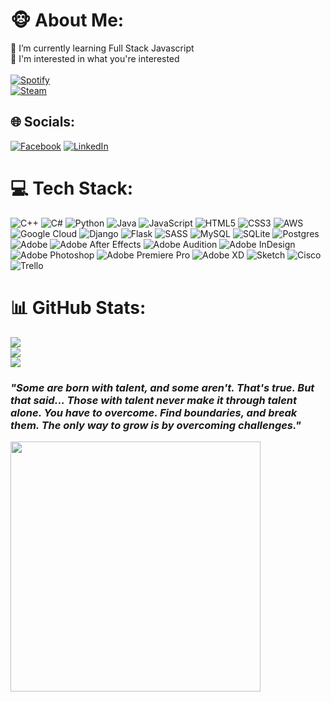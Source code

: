 # 🐵 About Me:
🌱  I’m currently learning Full Stack Javascript<br>🤖  I'm interested in what you're interested<br><br>[![Spotify](https://img.shields.io/badge/Rock%20music%20is%20the%20best%20best%20music%20for%20programming-1DB954?logo=spotify&logoColor=ffffff)](https://open.spotify.com/playlist/63o15hdoLYJDtP5izdOA6C?si=61b019ebdd7b4dde)<br>
[![Steam](https://img.shields.io/badge/Play%20games%20on%20breaks!%20Add%20me%20on%20Steam-1b2838?logo=steam)](https://steamcommunity.com/id/nicnicnicnicnicnicnicnic/)


## 🌐 Socials:
[![Facebook](https://img.shields.io/badge/Facebook-%231877F2.svg?logo=Facebook&logoColor=white)](https://facebook.com/jheffnicoariola) [![LinkedIn](https://img.shields.io/badge/LinkedIn-%230077B5.svg?logo=linkedin&logoColor=white)](https://linkedin.com/in/jheffniq)

# 💻 Tech Stack:
![C++](https://img.shields.io/badge/c++-%2300599C.svg?style=for-the-badge&logo=c%2B%2B&logoColor=white) ![C#](https://img.shields.io/badge/c%23-%23239120.svg?style=for-the-badge&logo=csharp&logoColor=white) ![Python](https://img.shields.io/badge/python-3670A0?style=for-the-badge&logo=python&logoColor=ffdd54) ![Java](https://img.shields.io/badge/java-%23ED8B00.svg?style=for-the-badge&logo=openjdk&logoColor=white) ![JavaScript](https://img.shields.io/badge/javascript-%23323330.svg?style=for-the-badge&logo=javascript&logoColor=%23F7DF1E) ![HTML5](https://img.shields.io/badge/html5-%23E34F26.svg?style=for-the-badge&logo=html5&logoColor=white) ![CSS3](https://img.shields.io/badge/css3-%231572B6.svg?style=for-the-badge&logo=css3&logoColor=white) ![AWS](https://img.shields.io/badge/AWS-%23FF9900.svg?style=for-the-badge&logo=amazon-aws&logoColor=white) ![Google Cloud](https://img.shields.io/badge/GoogleCloud-%234285F4.svg?style=for-the-badge&logo=google-cloud&logoColor=white) ![Django](https://img.shields.io/badge/django-%23092E20.svg?style=for-the-badge&logo=django&logoColor=white) ![Flask](https://img.shields.io/badge/flask-%23000.svg?style=for-the-badge&logo=flask&logoColor=white) ![SASS](https://img.shields.io/badge/SASS-hotpink.svg?style=for-the-badge&logo=SASS&logoColor=white) ![MySQL](https://img.shields.io/badge/mysql-%2300000f.svg?style=for-the-badge&logo=mysql&logoColor=white) ![SQLite](https://img.shields.io/badge/sqlite-%2307405e.svg?style=for-the-badge&logo=sqlite&logoColor=white) ![Postgres](https://img.shields.io/badge/postgres-%23316192.svg?style=for-the-badge&logo=postgresql&logoColor=white) ![Adobe](https://img.shields.io/badge/adobe-%23FF0000.svg?style=for-the-badge&logo=adobe&logoColor=white) ![Adobe After Effects](https://img.shields.io/badge/Adobe%20After%20Effects-9999FF.svg?style=for-the-badge&logo=Adobe%20After%20Effects&logoColor=white) ![Adobe Audition](https://img.shields.io/badge/Adobe%20Audition-9999FF.svg?style=for-the-badge&logo=Adobe%20Audition&logoColor=white) ![Adobe InDesign](https://img.shields.io/badge/Adobe%20InDesign-49021F?style=for-the-badge&logo=adobeindesign&logoColor=FF3366) ![Adobe Photoshop](https://img.shields.io/badge/adobe%20photoshop-%2331A8FF.svg?style=for-the-badge&logo=adobe%20photoshop&logoColor=white) ![Adobe Premiere Pro](https://img.shields.io/badge/Adobe%20Premiere%20Pro-9999FF.svg?style=for-the-badge&logo=Adobe%20Premiere%20Pro&logoColor=white) ![Adobe XD](https://img.shields.io/badge/Adobe%20XD-470137?style=for-the-badge&logo=Adobe%20XD&logoColor=#FF61F6) ![Sketch](https://img.shields.io/badge/Sketch-FFB387?style=for-the-badge&logo=sketch&logoColor=black) ![Cisco](https://img.shields.io/badge/cisco-%23049fd9.svg?style=for-the-badge&logo=cisco&logoColor=black) ![Trello](https://img.shields.io/badge/Trello-%23026AA7.svg?style=for-the-badge&logo=Trello&logoColor=white)
# 📊 GitHub Stats:
![](https://github-readme-stats.vercel.app/api?username=jheffniq&theme=dark&hide_border=false&include_all_commits=false&count_private=false)<br/>
![](https://github-readme-streak-stats.herokuapp.com/?user=jheffniq&theme=dark&hide_border=false)<br/>
![](https://github-readme-stats.vercel.app/api/top-langs/?username=jheffniq&theme=dark&hide_border=false&include_all_commits=false&count_private=false&layout=compact)

<h3><i>"Some are born with talent, and some aren't. That's true. But that said... Those with talent never make it through talent alone. You have to overcome. Find boundaries, and break them. The only way to grow is by overcoming challenges."</i></h3>
<img src='https://media1.giphy.com/media/KMDTamx3VTKXloyfui/giphy.gif?cid=ecf05e47jg2qxjrwjc3d410bch9mrsochatir2yuiovfalrs&ep=v1_gifs_related&rid=giphy.gif&ct=g' style="height: 400px;"/>
